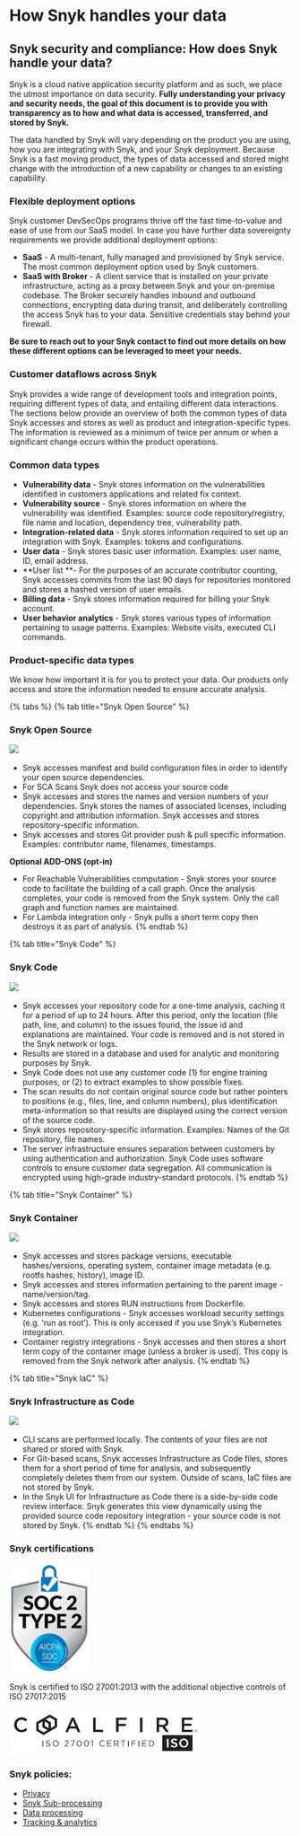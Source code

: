 # How Snyk handles your data

## Snyk security and compliance: How does Snyk handle your data?

Snyk is a cloud native application security platform and as such, we place the utmost importance on data security. **Fully understanding your privacy and security needs, the goal of this document is to provide you with transparency as to how and what data is accessed, transferred, and stored by Snyk.**

The data handled by Snyk will vary depending on the product you are using, how you are integrating with Snyk, and your Snyk deployment. Because Snyk is a fast moving product, the types of data accessed and stored might change with the introduction of a new capability or changes to an existing capability.

### Flexible deployment options&#x20;

Snyk customer DevSecOps programs thrive off the fast time-to-value and ease of use from our SaaS model. In case you have further data sovereignty requirements we provide additional deployment options:

* **SaaS** - A multi-tenant, fully managed and provisioned by Snyk service. The most common deployment option used by Snyk customers.
* **SaaS with Broker** - A client service that is installed on your private infrastructure, acting as a proxy between Snyk and your on-premise codebase. The Broker securely handles inbound and outbound connections, encrypting data during transit, and deliberately controlling the access Snyk has to your data. Sensitive credentials stay behind your firewall.

**Be sure to reach out to your Snyk contact to find out more details on how these different options can be leveraged to meet your needs.**

### Customer dataflows across Snyk

&#x20;Snyk provides a wide range of development tools and integration points, requiring different types of data, and entailing different data interactions. The sections below provide an overview of both the common types of data Snyk accesses and stores as well as product and integration-specific types. The information is reviewed as a minimum of twice per annum or when a significant change occurs within the product operations.

### Common data types

* **Vulnerability data** - Snyk stores information on the vulnerabilities identified in customers applications and related fix context.&#x20;
* **Vulnerability source** - Snyk stores information on where the vulnerability was identified. Examples: source code repository/registry, file name and location, dependency tree, vulnerability path.
* **Integration-related data** - Snyk stores information required to set up an integration with Snyk. Examples: tokens and configurations.&#x20;
* **User data** - Snyk stores basic user information. Examples: user name, ID, email address.&#x20;
* **User list **- For the purposes of an accurate contributor counting, Snyk accesses commits from the last 90 days for repositories monitored and stores a hashed version of user emails.&#x20;
* **Billing data** - Snyk stores information required for billing your Snyk account.&#x20;
* **User behavior analytics** - Snyk stores various types of information pertaining to usage patterns. Examples: Website visits, executed CLI commands.

### Product-specific data types&#x20;

We know how important it is for you to protect your data. Our products only access and store the information needed to ensure accurate analysis.

{% tabs %}
{% tab title="Snyk Open Source" %}
### Snyk Open Source

![](https://snyk.io/wp-content/uploads/shield-snyk-open-source.svg)

* Snyk accesses manifest and build configuration files in order to identify your open source dependencies.&#x20;
* For SCA Scans Snyk does not access your source code
* Snyk accesses and stores the names and version numbers of your dependencies. Snyk stores the names of associated licenses, including copyright and attribution information. Snyk accesses and stores repository-specific information.&#x20;
* Snyk accesses and stores Git provider push & pull specific information. Examples: contributor name, filenames, timestamps.

**Optional ADD-ONS (opt-in)**

* For Reachable Vulnerabilities computation - Snyk stores your source code to facilitate the building of a call graph. Once the analysis completes, your code is removed from the Snyk system. Only the call graph and function names are maintained.&#x20;
* For Lambda integration only - Snyk pulls a short term copy then destroys it as part of analysis.
{% endtab %}

{% tab title="Snyk Code" %}
### Snyk Code

![](https://snyk.io/wp-content/uploads/shield-snyk-code.svg)

* Snyk accesses your repository code for a one-time analysis, caching it for a period of up to 24 hours. After this period, only the location (file path, line, and column) to the issues found, the issue id and explanations are maintained. Your code is removed and is not stored in the Snyk network or logs.&#x20;
* Results are stored in a database and used for analytic and monitoring purposes by Snyk.&#x20;
* Snyk Code does not use any customer code (1) for engine training purposes, or (2) to extract examples to show possible fixes.&#x20;
* The scan results do not contain original source code but rather pointers to positions (e.g., files, line, and column numbers), plus identification meta-information so that results are displayed using the correct version of the source code.&#x20;
* Snyk stores repository-specific information. Examples: Names of the Git repository, file names.&#x20;
* The server infrastructure ensures separation between customers by using authentication and authorization. Snyk Code uses software controls to ensure customer data segregation. All communication is encrypted using high-grade industry-standard protocols.
{% endtab %}

{% tab title="Snyk Container" %}
### Snyk Container

![](https://snyk.io/wp-content/uploads/shield-snyk-container.svg)

* Snyk accesses and stores package versions, executable hashes/versions, operating system, container image metadata (e.g. rootfs hashes, history), image ID.&#x20;
* Snyk accesses and stores information pertaining to the parent image - name/version/tag.&#x20;
* Snyk accesses and stores RUN instructions from Dockerfile.&#x20;
* Kubernetes configurations - Snyk accesses workload security settings (e.g. ‘run as root’). This is only accessed if you use Snyk’s Kubernetes integration.&#x20;
* Container registry integrations - Snyk accesses and then stores a short term copy of the container image (unless a broker is used). This copy is removed from the Snyk network after analysis.
{% endtab %}

{% tab title="Snyk IaC" %}
### Snyk Infrastructure as Code

![](https://snyk.io/wp-content/uploads/shield-snyk-iac.svg)

* CLI scans are performed locally. The contents of your files are not shared or stored with Snyk.&#x20;
* For Git-based scans, Snyk accesses Infrastructure as Code files, stores them for a short period of time for analysis, and subsequently completely deletes them from our system. Outside of scans, IaC files are not stored by Snyk.&#x20;
* In the Snyk UI for Infrastructure as Code there is a side-by-side code review interface. Snyk generates this view dynamically using the provided source code repository integration - your source code is not stored by Snyk.
{% endtab %}
{% endtabs %}

### Snyk certifications

![](../.gitbook/assets/Soc2.png)

Snyk is certified to ISO 27001:2013 with the additional objective controls of ISO 27017:2015

![](../.gitbook/assets/Coalfire.png)

&#x20;&#x20;

### Snyk policies:&#x20;

* [Privacy](https://snyk.io/policies/privacy/)&#x20;
* [Snyk Sub-processing](https://snyk.io/policies/sub-processors/)&#x20;
* [Data processing](https://snyk.io/policies/dpa/)&#x20;
* [Tracking & analytics](https://snyk.io/policies/tracking-and-analytics/)

